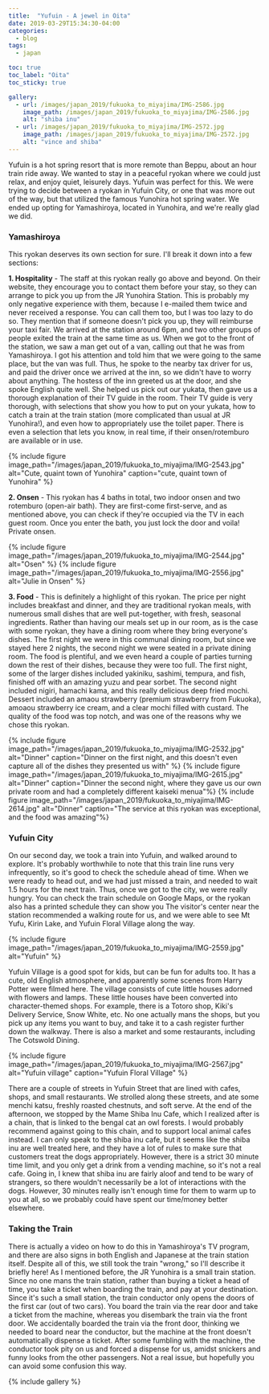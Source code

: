 ```yaml
---
title:  "Yufuin - A jewel in Oita"
date: 2019-03-29T15:34:30-04:00
categories:
  - blog
tags:
  - japan

toc: true
toc_label: "Oita"
toc_sticky: true

gallery:
  - url: /images/japan_2019/fukuoka_to_miyajima/IMG-2586.jpg
    image_path: /images/japan_2019/fukuoka_to_miyajima/IMG-2586.jpg
    alt: "shiba inu"
  - url: /images/japan_2019/fukuoka_to_miyajima/IMG-2572.jpg
    image_path: /images/japan_2019/fukuoka_to_miyajima/IMG-2572.jpg
    alt: "vince and shiba"
---
```


Yufuin is a hot spring resort that is more remote than Beppu, about an hour train ride away.  We wanted to stay in a peaceful ryokan where we could just relax, and enjoy quiet, leisurely days.  Yufuin was perfect for this.  We were trying to decide between a ryokan in Yufuin City, or one that was more out of the way, but that utilized the famous Yunohira hot spring water.  We ended up opting for Yamashiroya, located in Yunohira, and we're really glad we did.

### Yamashiroya
 This ryokan deserves its own section for sure.  I'll break it down into a few sections:

**1. Hospitality** - The staff at this ryokan really go above and beyond.  On their website, they encourage you to contact them before your stay, so they can arrange to pick you up from the JR Yunohira Station.  This is probably my only negative experience with them, because I e-mailed them twice and never received a response.  You can call them too, but I was too lazy to do so.  They mention that if someone doesn't pick you up, they will reimburse your taxi fair.  We arrived at the station around 6pm, and two other groups of people exited the train at the same time as us.  When we got to the front of the station, we saw a man get out of a van, calling out that he was from Yamashiroya.  I got his attention and told him that we were going to the same place, but the van was full.  Thus, he spoke to the nearby tax driver for us, and paid the driver once we arrived at the inn, so we didn't have to worry about anything.  The hostess of the inn greeted us at the door, and she spoke English quite well.  She helped us pick out our yukata, then gave us a thorough explanation of their TV guide in the room.  Their TV guide is very thorough, with selections that show you how to put on your yukata, how to catch a train at the train station (more complicated than usual at JR Yunohira!), and even how to appropriately use the toilet paper.  There is even a selection that lets you know, in real time, if their onsen/rotemburo are available or in use.

{% include figure image_path="/images/japan_2019/fukuoka_to_miyajima/IMG-2543.jpg" alt="Cute, quaint town of Yunohira" caption="cute, quaint town of Yunohira" %}

**2. Onsen** - This ryokan has 4 baths in total, two indoor onsen and two rotemburo (open-air bath).  They are first-come first-serve, and as mentioned above, you can check if they're occupied via the TV in each guest room.  Once you enter the bath, you just lock the door and voila!  Private onsen.

{% include figure image_path="/images/japan_2019/fukuoka_to_miyajima/IMG-2544.jpg" alt="Osen" %}
{% include figure image_path="/images/japan_2019/fukuoka_to_miyajima/IMG-2556.jpg" alt="Julie in Onsen" %}

**3. Food** - This is definitely a highlight of this ryokan.  The price per night includes breakfast and dinner, and they are traditional ryokan meals, with numerous small dishes that are well put-together, with fresh, seasonal ingredients.  Rather than having our meals set up in our room, as is the case with some ryokan, they have a dining room where they bring everyone's dishes.  The first night we were in this communal dining room, but since we stayed here 2 nights, the second night we were seated in a private dining room.  The food is plentiful, and we even heard a couple of parties turning down the rest of their dishes, because they were too full.  The first night, some of the larger dishes included yakiniku, sashimi, tempura, and fish, finished off with an amazing yuzu and pear sorbet. The second night included nigiri, hamachi kama, and this really delicious deep fried mochi.  Dessert included an amaou strawberry (premium strawberry from Fukuoka), amoaou strawberry ice cream, and a clear mochi filled with custard.  The quality of the food was top notch, and was one of the reasons why we chose this ryokan.

{% include figure image_path="/images/japan_2019/fukuoka_to_miyajima/IMG-2532.jpg" alt="Dinner" caption="Dinner on the first night, and this doesn't even capture all of the dishes they presented us with" %}
{% include figure image_path="/images/japan_2019/fukuoka_to_miyajima/IMG-2615.jpg" alt="Dinner" caption="Dinner the second night, where they gave us our own private room and had a completely different kaiseki menua"%}
{% include figure image_path="/images/japan_2019/fukuoka_to_miyajima/IMG-2614.jpg" alt="Dinner" caption="The service at this ryokan was exceptional, and the food was amazing"%}

### Yufuin City
On our second day, we took a train into Yufuin, and walked around to explore.  It's probably worthwhile to note that this train line runs very infrequently, so it's good to check the schedule ahead of time.  When we were ready to head out, and we had just missed a train, and needed to wait 1.5 hours for the next train.  Thus, once we got to the city, we were really hungry.  You can check the train schedule on Google Maps, or the ryokan also has a printed schedule they can show you  The visitor's center near the station recommended a walking route for us, and we were able to see Mt Yufu, Kirin Lake, and Yufuin Floral Village along the way.

{% include figure image_path="/images/japan_2019/fukuoka_to_miyajima/IMG-2559.jpg" alt="Yufuin" %}

Yufuin Village is a good spot for kids, but can be fun for adults too.  It has a cute, old English atmosphere, and apparently some scenes from Harry Potter were filmed here.  The village consists of cute little houses adorned with flowers and lamps.  These little houses have been converted into character-themed shops.  For example, there is a Totoro shop, Kiki's Delivery Service, Snow White, etc.  No one actually mans the shops, but you pick up any items you want to buy, and take it to a cash register further down the walkway.  There is also a market and some restaurants, including The Cotswold Dining.

{% include figure image_path="/images/japan_2019/fukuoka_to_miyajima/IMG-2567.jpg" alt="Yufuin village" caption="Yufuin Floral Village" %}

There are a couple of streets in Yufuin Street that are lined with cafes, shops, and small restaurants.  We strolled along these streets, and ate some menchi katsu, freshly roasted chestnuts, and soft serve.  At the end of the afternoon, we stopped by the Mame Shiba Inu Cafe, which I realized after is a chain, that is linked to the bengal cat an owl forests.  I would probably recommend against going to this chain, and to support local animal cafes instead.  I can only speak to the shiba inu cafe, but it seems like the shiba inu are well treated here, and they have a lot of rules to make sure that customers treat the dogs appropriately.  However, there is a strict 30 minute time limit, and you only get a drink from a vending machine, so it's not a real cafe.  Going in, I knew that shiba inu are fairly aloof and tend to be wary of strangers, so there wouldn't necessarily be a lot of interactions with the dogs.  However, 30 minutes really isn't enough time for them to warm up to you at all, so we probably could have spent our time/money better elsewhere.

### Taking the Train
There is actually a video on how to do this in Yamashiroya's TV program, and there are also signs in both English and Japanese at the train station itself.  Despite all of this, we still took the train "wrong," so I'll describe it briefly here!  As I mentioned before, the JR Yunohira is a small train station.  Since no one mans the train station, rather than buying a ticket a head of time, you take a ticket when boarding the train, and pay at your destination.  Since it's such a small station, the train conductor only opens the doors of the first car (out of two cars).  You board the train via the rear door and take a ticket from the machine, whereas you disembark the train via the front door.  We accidentally boarded the train via the front door, thinking we needed to board near the conductor, but the machine at the front doesn't automatically dispense a ticket.  After some fumbling with the machine, the conductor took pity on us and forced a dispense for us, amidst snickers and funny looks from the other passengers.  Not a real issue, but hopefully you can avoid some confusion this way.

{% include gallery %}